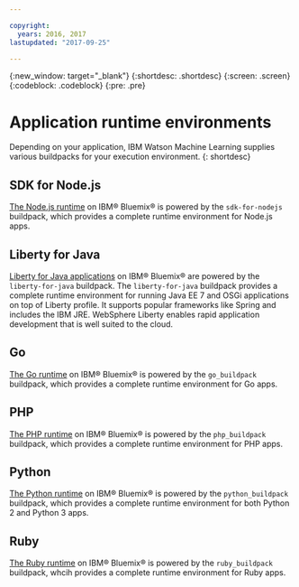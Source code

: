 ```yaml
---

copyright:
  years: 2016, 2017
lastupdated: "2017-09-25"

---
```


{:new_window: target="_blank"}
{:shortdesc: .shortdesc}
{:screen: .screen}
{:codeblock: .codeblock}
{:pre: .pre}

# Application runtime environments

Depending on your application, IBM Watson Machine Learning supplies various buildpacks for your execution environment.
{: shortdesc}

## SDK for Node.js

[The Node.js runtime](../../runtimes/nodejs/index.html) on IBM® Bluemix® is powered by the `sdk-for-nodejs` buildpack, which provides a complete runtime environment for Node.js apps.

## Liberty for Java

[Liberty for Java applications](../../runtimes/liberty/index.html) on IBM® Bluemix® are powered by the `liberty-for-java` buildpack. The `liberty-for-java` buildpack provides a complete runtime environment for running Java EE 7 and OSGi applications on top of Liberty profile. It supports popular frameworks like Spring and includes the IBM JRE. WebSphere Liberty enables rapid application development that is well suited to the cloud.

## Go

[The Go runtime](../../runtimes/go/index.html) on IBM® Bluemix® is powered by the `go_buildpack` buildpack, which provides a complete runtime environment for Go apps. 

## PHP

[The PHP runtime](../../runtimes/php/index.html) on IBM® Bluemix® is powered by the `php_buildpack` buildpack, which provides a complete runtime environment for PHP apps. 

## Python

[The Python runtime](../../runtimes/python/index.html) on IBM® Bluemix® is powered by the `python_buildpack` buildpack, which provides a complete runtime environment for both Python 2 and Python 3 apps.

## Ruby

[The Ruby runtime](../../runtimes/ruby/index.html) on IBM® Bluemix® is powered by the `ruby_buildpack` buildpack, whcih provides a complete runtime environment for Ruby apps.
